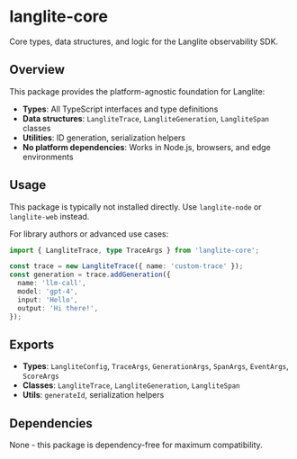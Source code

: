 # langlite-core

Core types, data structures, and logic for the Langlite observability SDK.

## Overview

This package provides the platform-agnostic foundation for Langlite:

- **Types**: All TypeScript interfaces and type definitions
- **Data structures**: `LangliteTrace`, `LangliteGeneration`, `LangliteSpan` classes
- **Utilities**: ID generation, serialization helpers
- **No platform dependencies**: Works in Node.js, browsers, and edge environments

## Usage

This package is typically not installed directly. Use `langlite-node` or `langlite-web` instead.

For library authors or advanced use cases:

```typescript
import { LangliteTrace, type TraceArgs } from 'langlite-core';

const trace = new LangliteTrace({ name: 'custom-trace' });
const generation = trace.addGeneration({
  name: 'llm-call',
  model: 'gpt-4',
  input: 'Hello',
  output: 'Hi there!',
});
```

## Exports

- **Types**: `LangliteConfig`, `TraceArgs`, `GenerationArgs`, `SpanArgs`, `EventArgs`, `ScoreArgs`
- **Classes**: `LangliteTrace`, `LangliteGeneration`, `LangliteSpan`
- **Utils**: `generateId`, serialization helpers

## Dependencies

None - this package is dependency-free for maximum compatibility.

